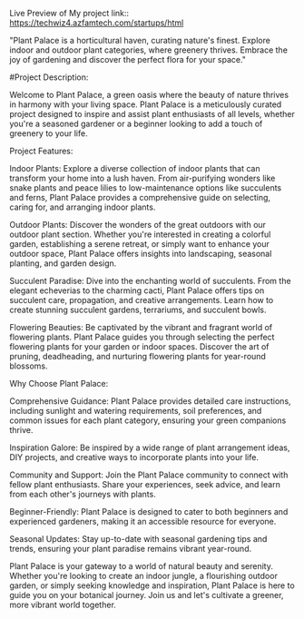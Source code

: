 Live Preview of My project link:: 
https://techwiz4.azfamtech.com/startups/html

"Plant Palace is a horticultural haven, curating nature's finest. Explore indoor and outdoor plant categories, where greenery thrives. Embrace the joy of gardening and discover the perfect flora for your space."

#Project Description:

Welcome to Plant Palace, a green oasis where the beauty of nature thrives in harmony with your living space. Plant Palace is a meticulously curated project designed to inspire and assist plant enthusiasts of all levels, whether you're a seasoned gardener or a beginner looking to add a touch of greenery to your life.

Project Features:

Indoor Plants: Explore a diverse collection of indoor plants that can transform your home into a lush haven. From air-purifying wonders like snake plants and peace lilies to low-maintenance options like succulents and ferns, Plant Palace provides a comprehensive guide on selecting, caring for, and arranging indoor plants.

Outdoor Plants: Discover the wonders of the great outdoors with our outdoor plant section. Whether you're interested in creating a colorful garden, establishing a serene retreat, or simply want to enhance your outdoor space, Plant Palace offers insights into landscaping, seasonal planting, and garden design.

Succulent Paradise: Dive into the enchanting world of succulents. From the elegant echeverias to the charming cacti, Plant Palace offers tips on succulent care, propagation, and creative arrangements. Learn how to create stunning succulent gardens, terrariums, and succulent bowls.

Flowering Beauties: Be captivated by the vibrant and fragrant world of flowering plants. Plant Palace guides you through selecting the perfect flowering plants for your garden or indoor spaces. Discover the art of pruning, deadheading, and nurturing flowering plants for year-round blossoms.

Why Choose Plant Palace:

Comprehensive Guidance: Plant Palace provides detailed care instructions, including sunlight and watering requirements, soil preferences, and common issues for each plant category, ensuring your green companions thrive.

Inspiration Galore: Be inspired by a wide range of plant arrangement ideas, DIY projects, and creative ways to incorporate plants into your life.

Community and Support: Join the Plant Palace community to connect with fellow plant enthusiasts. Share your experiences, seek advice, and learn from each other's journeys with plants.

Beginner-Friendly: Plant Palace is designed to cater to both beginners and experienced gardeners, making it an accessible resource for everyone.

Seasonal Updates: Stay up-to-date with seasonal gardening tips and trends, ensuring your plant paradise remains vibrant year-round.

Plant Palace is your gateway to a world of natural beauty and serenity. Whether you're looking to create an indoor jungle, a flourishing outdoor garden, or simply seeking knowledge and inspiration, Plant Palace is here to guide you on your botanical journey. Join us and let's cultivate a greener, more vibrant world together.
